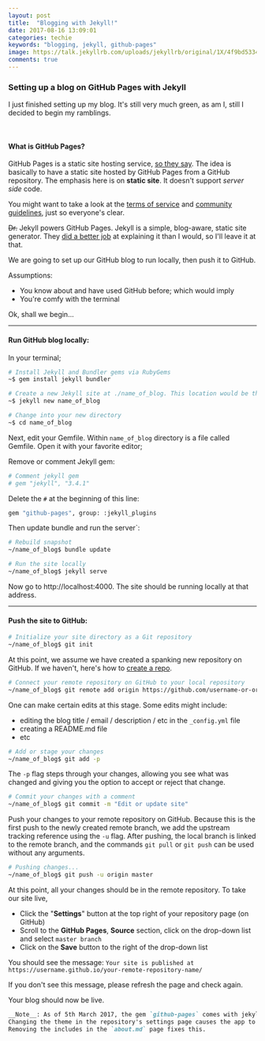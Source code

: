 ```yaml
---
layout: post
title:  "Blogging with Jekyll!"
date: 2017-08-16 13:09:01
categories: techie
keywords: "blogging, jekyll, github-pages"
image: https://talk.jekyllrb.com/uploads/jekyllrb/original/1X/4f9bd5334246d33651e846aed812280fbff586ba.png
comments: true
---
```



### Setting up a blog on GitHub Pages with Jekyll

I just finished setting up my blog. It's still very much green, as am I, still I decided to begin my ramblings.

<br>

#### What is GitHub Pages?
GitHub Pages is a static site hosting service, [so they say](https://help.github.com/articles/what-is-github-pages/). The idea is basically to have a static site hosted by GitHub Pages from a GitHub repository. The emphasis here is on **static site**. It doesn't support _server side_ code.

You might want to take a look at the [terms of service](https://help.github.com/articles/github-terms-of-service/) and [community guidelines](https://help.github.com/articles/github-community-guidelines/), just so everyone's clear. 

~~Dr.~~ Jekyll powers GitHub Pages. Jekyll is a simple, blog-aware, static site generator. They [did a better job](https://jekyllrb.com/docs/home/#so-what-is-jekyll-exactly) at explaining it than I would, so I'll leave it at that.

We are going to set up our GitHub blog to run locally, then push it to GitHub.

Assumptions: 
- You know about and have used GitHub before; which would imply
- You're comfy with the terminal

Ok, shall we begin...

---

#### Run GitHub blog locally:

In your terminal;

```bash
# Install Jekyll and Bundler gems via RubyGems
~$ gem install jekyll bundler

# Create a new Jekyll site at ./name_of_blog. This location would be the root directory of your blog
~$ jekyll new name_of_blog

# Change into your new directory
~$ cd name_of_blog
```

Next, edit your Gemfile. Within `name_of_blog` directory is a file called Gemfile. Open it with your favorite editor;

Remove or comment Jekyll gem:

```bash
# Comment jekyll gem
# gem "jekyll", "3.4.1"
```

Delete the `#` at the beginning of this line:

```bash
gem "github-pages", group: :jekyll_plugins
```

Then update bundle and run the server`:

```bash
# Rebuild snapshot
~/name_of_blog$ bundle update

# Run the site locally
~/name_of_blog$ jekyll serve
```

Now go to http://localhost:4000. The site should be running locally at that address.

---

#### Push the site to GitHub:

```bash
# Initialize your site directory as a Git repository
~/name_of_blog$ git init
```

At this point, we assume we have created a spanking new repository on GitHub. If we haven't, here's how to [create a repo](https://help.github.com/articles/create-a-repo/).

```bash
# Connect your remote repository on GitHub to your local repository
~/name_of_blog$ git remote add origin https://github.com/username-or-organization-name/your-remote-repository-name.git
```

One can make certain edits at this stage. Some edits might include:

* editing the blog title / email / description / etc in the `_config.yml` file
* creating a README.md file
* etc


```bash
# Add or stage your changes
~/name_of_blog$ git add -p
```

The `-p` flag steps through your changes, allowing you see what was changed and giving you the option to accept or reject that change.

```bash
# Commit your changes with a comment
~/name_of_blog$ git commit -m "Edit or update site"
```

Push your changes to your remote repository on GitHub. Because this is the first push to the newly created remote branch, we add the upstream tracking reference using the `-u` flag.
After pushing, the local branch is linked to the remote branch, and the commands `git pull` or `git push` can be used without any arguments.

```bash
# Pushing changes...
~/name_of_blog$ git push -u origin master
```

At this point, all your changes should be in the remote repository. To take our site live,

* Click the "__Settings__" button at the top right of your repository page (on GitHub)
* Scroll to the __GitHub Pages__, __Source__ section, click on the drop-down list and select `master branch`
* Click on the __Save__ button to the right of the drop-down list


You should see the message:
`Your site is published at https://username.github.io/your-remote-repository-name/`

If you don't see this message, please refresh the page and check again.

Your blog should now be live.

```markdown
__Note__: As of 5th March 2017, the gem `github-pages` comes with jekyll version 3.3.1
Changing the theme in the repository's settings page causes the app to break. 
Removing the includes in the `about.md` page fixes this.
```